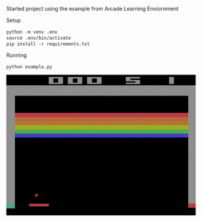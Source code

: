 Started project using the example from Arcade Learning Enviornment


Setup

```
python -m venv .env
source .env/bin/activate
pip install -r requirements.txt
```

Running

```
python example.py
```


![](.for_readme/example.gif)
